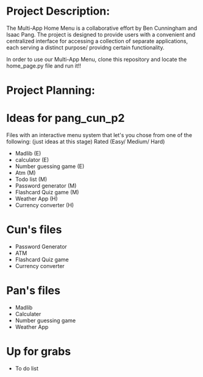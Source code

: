 # Project Description:

The Multi-App Home Menu is a collaborative effort by Ben Cunningham and Isaac Pang. The project is designed to provide users with a convenient and centralized interface for accessing a collection of separate applications, each serving a distinct purpose/ providng certain functionality. 

In order to use our Multi-App Menu, clone this repository and locate the home_page.py file and run it!!



# Project Planning:

# Ideas for pang_cun_p2
Files with an interactive menu system that let's you chose from one of the following: (just ideas at this stage)
Rated (Easy/ Medium/ Hard) 
- Madlib (E)
- calculator (E)
- Number guessing game (E)
- Atm (M)
- Todo list (M)
- Password generator (M)
- Flashcard Quiz game (M)
- Weather App (H)
- Currency converter (H)

# Cun's files
- Password Generator
- ATM
- Flashcard Quiz game
- Currency converter

# Pan's files
- Madlib
- Calculater
- Number guessing game
- Weather App 

# Up for grabs
- To do list 
